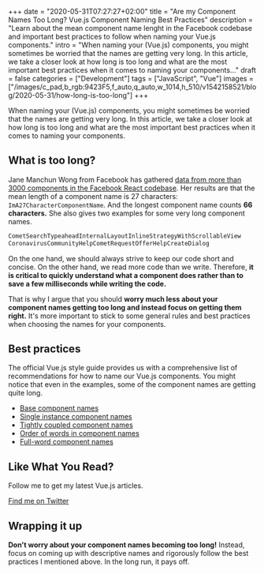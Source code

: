 +++
date = "2020-05-31T07:27:27+02:00"
title = "Are my Component Names Too Long? Vue.js Component Naming Best Practices"
description = "Learn about the mean component name lenght in the Facebook codebase and important best practices to follow when naming your Vue.js components."
intro = "When naming your (Vue.js) components, you might sometimes be worried that the names are getting very long. In this article, we take a closer look at how long is too long and what are the most important best practices when it comes to naming your components..."
draft = false
categories = ["Development"]
tags = ["JavaScript", "Vue"]
images = ["/images/c_pad,b_rgb:9423F5,f_auto,q_auto,w_1014,h_510/v1542158521/blog/2020-05-31/how-long-is-too-long"]
+++

When naming your (Vue.js) components, you might sometimes be worried that the names are getting very long. In this article, we take a closer look at how long is too long and what are the most important best practices when it comes to naming your components.

## What is too long?

Jane Manchun Wong from Facebook has gathered [data from more than 3000 components in the Facebook React codebase](https://twitter.com/wongmjane/status/1250726774884859905). Her results are that the mean length of a component name is 27 characters: `ImA27CharacterComponentName`. And the longest component name counts **66 characters.** She also gives two examples for some very long component names.

```bash
CometSearchTypeaheadInternalLayoutInlineStrategyWithScrollableView
CoronavirusCommunityHelpCometRequestOfferHelpCreateDialog
```

On the one hand, we should always strive to keep our code short and concise. On the other hand, we read more code than we write. Therefore, **it is critical to quickly understand what a component does rather than to save a few milliseconds while writing the code.**

That is why I argue that you should **worry much less about your component names getting too long and instead focus on getting them right.** It's more important to stick to some general rules and best practices when choosing the names for your components.

## Best practices

The official Vue.js style guide provides us with a comprehensive list of recommendations for how to name our Vue.js components. You might notice that even in the examples, some of the component names are getting quite long.

- [Base component names](https://vuejs.org/v2/style-guide/#Base-component-names-strongly-recommended)
- [Single instance component names](https://vuejs.org/v2/style-guide/#Single-instance-component-names-strongly-recommended)
- [Tightly coupled component names](https://vuejs.org/v2/style-guide/#Tightly-coupled-component-names-strongly-recommended)
- [Order of words in component names](https://vuejs.org/v2/style-guide/#Order-of-words-in-component-names-strongly-recommended)
- [Full-word component names](https://vuejs.org/v2/style-guide/#Full-word-component-names-strongly-recommended)

<div class="c-content__broad">
  <div class="c-twitter-teaser">
    <div class="c-twitter-teaser__content">
      <h2 class="c-twitter-teaser__headline">Like What You Read?</h2>
      <p class="c-twitter-teaser__body">
        Follow me to get my latest Vue.js articles.
      </p>
      <a class="c-button c-button--outline c-twitter-teaser__button" rel="nofollow" href="https://twitter.com/maoberlehner" data-event-category="link" data-event-action="click: contact" data-event-label="Twitter (article content)">
        Find me on Twitter
      </a>
    </div>
  </div>
</div>

## Wrapping it up

**Don't worry about your component names becoming too long!** Instead, focus on coming up with descriptive names and rigorously follow the best practices I mentioned above. In the long run, it pays off.

